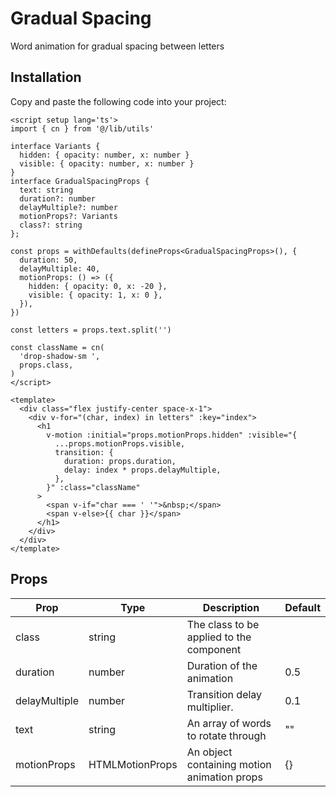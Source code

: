 # Gradual Spacing

Word animation for gradual spacing between letters

<demo src="../../src/example/gradualSpacing/Demo.vue" srcCode="../../src/spark-ui-demos/gradualSpacing/GradualSpacing.vue" />

## Installation

Copy and paste the following code into your project:

```vue [GradualSpacing.vue]
<script setup lang='ts'>
import { cn } from '@/lib/utils'

interface Variants {
  hidden: { opacity: number, x: number }
  visible: { opacity: number, x: number }
}
interface GradualSpacingProps {
  text: string
  duration?: number
  delayMultiple?: number
  motionProps?: Variants
  class?: string
};

const props = withDefaults(defineProps<GradualSpacingProps>(), {
  duration: 50,
  delayMultiple: 40,
  motionProps: () => ({
    hidden: { opacity: 0, x: -20 },
    visible: { opacity: 1, x: 0 },
  }),
})

const letters = props.text.split('')

const className = cn(
  'drop-shadow-sm ',
  props.class,
)
</script>

<template>
  <div class="flex justify-center space-x-1">
    <div v-for="(char, index) in letters" :key="index">
      <h1
        v-motion :initial="props.motionProps.hidden" :visible="{
          ...props.motionProps.visible,
          transition: {
            duration: props.duration,
            delay: index * props.delayMultiple,
          },
        }" :class="className"
      >
        <span v-if="char === ' '">&nbsp;</span>
        <span v-else>{{ char }}</span>
      </h1>
    </div>
  </div>
</template>
```

## Props

| Prop          | Type            | Description                                 | Default |
| ------------- | --------------- | ------------------------------------------- | ------- |
| class         | string          | The class to be applied to the component    |         |
| duration      | number          | Duration of the animation                   | 0.5     |
| delayMultiple | number          | Transition delay multiplier.                | 0.1     |
| text          | string          | An array of words to rotate through         | ""      |
| motionProps   | HTMLMotionProps | An object containing motion animation props | {}      |
